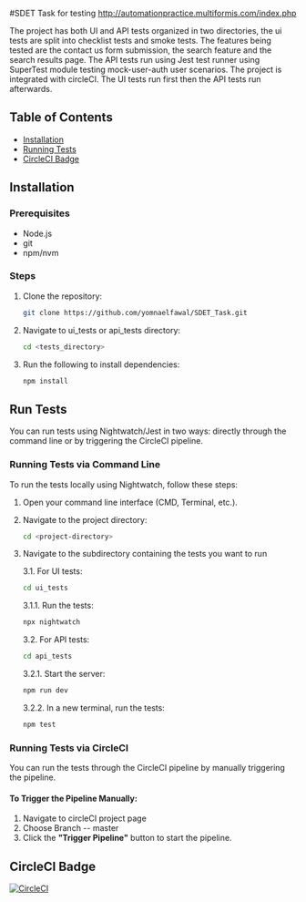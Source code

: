 #SDET Task for testing http://automationpractice.multiformis.com/index.php

The project has both UI and API tests organized in two directories, the ui tests are split into checklist tests and smoke tests. The features being tested are the contact us form submission, the search feature and the search results page. The API tests run using Jest test runner using SuperTest module testing mock-user-auth user scenarios.
The project is integrated with circleCI. The UI tests run first then the API tests run afterwards. 

## Table of Contents

- [Installation](#installation)
- [Running Tests](#run-tests)
- [CircleCI Badge](#circleci-badge)

## Installation

### Prerequisites

- Node.js
- git
- npm/nvm

### Steps

1. Clone the repository:
   ```bash
   git clone https://github.com/yomnaelfawal/SDET_Task.git
   ```
2. Navigate to ui_tests or api_tests directory:
   ```bash
   cd <tests_directory>
   ```
3. Run the following to install dependencies:
   ```bash
   npm install
   ```

## Run Tests

You can run tests using Nightwatch/Jest in two ways: directly through the command line or by triggering the CircleCI pipeline.

### Running Tests via Command Line

To run the tests locally using Nightwatch, follow these steps:

1. Open your command line interface (CMD, Terminal, etc.).
2. Navigate to the project directory:
   ```bash
   cd <project-directory>
   ```
3. Navigate to the subdirectory containing the tests you want to run
   
   3.1. For UI tests:
   ```bash
   cd ui_tests
   ```
   3.1.1. Run the tests:
   ```bash
   npx nightwatch
   ```
   3.2. For API tests:
   ```bash
   cd api_tests
   ```
   3.2.1. Start the server:
   ```bash
   npm run dev
   ```
   3.2.2. In a new terminal, run the tests:
   ```bash
   npm test
   ```

### Running Tests via CircleCI

You can run the tests through the CircleCI pipeline by manually triggering the pipeline.

#### To Trigger the Pipeline Manually:

1. Navigate to circleCI project page
2. Choose Branch -- master
3. Click the **"Trigger Pipeline"** button to start the pipeline.

## CircleCI Badge

[![CircleCI](https://dl.circleci.com/status-badge/img/gh/yomnaelfawal/SDET_Task/tree/master.svg?style=svg)](https://dl.circleci.com/status-badge/redirect/gh/yomnaelfawal/SDET_Task/tree/master)
